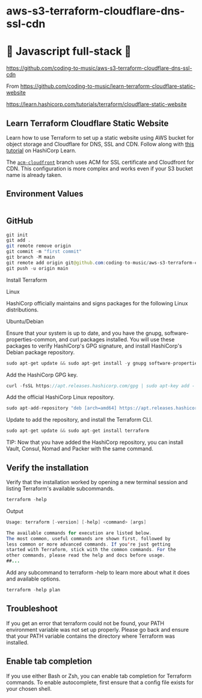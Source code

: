 # aws-s3-terraform-cloudflare-dns-ssl-cdn

# 🚀 Javascript full-stack 🚀

https://github.com/coding-to-music/aws-s3-terraform-cloudflare-dns-ssl-cdn

From https://github.com/coding-to-music/learn-terraform-cloudflare-static-website

https://learn.hashicorp.com/tutorials/terraform/cloudflare-static-website

## Learn Terraform Cloudflare Static Website

Learn how to use Terraform to set up a static website using AWS bucket for object storage and Cloudflare for DNS, SSL and CDN. Follow along with [this tutorial](https://learn.hashicorp.com/tutorials/terraform/cloudflare-static-website) on HashiCorp Learn.

The [`acm-cloudfront`](https://github.com/hashicorp/learn-terraform-cloudflare-static-website/tree/acm-cloudfront) branch uses ACM for SSL certificate and Cloudfront for CDN. This configuration is more complex and works even if your S3 bucket name is already taken.

## Environment Values

```java

```

## GitHub

```java
git init
git add .
git remote remove origin
git commit -m "first commit"
git branch -M main
git remote add origin git@github.com:coding-to-music/aws-s3-terraform-cloudflare-dns-ssl-cdn.git
git push -u origin main
```

Install Terraform

Linux

HashiCorp officially maintains and signs packages for the following Linux distributions.

Ubuntu/Debian

Ensure that your system is up to date, and you have the gnupg, software-properties-common, and curl packages installed. You will use these packages to verify HashiCorp's GPG signature, and install HashiCorp's Debian package repository.

```java
sudo apt-get update && sudo apt-get install -y gnupg software-properties-common curl
```

Add the HashiCorp GPG key.

```java
curl -fsSL https://apt.releases.hashicorp.com/gpg | sudo apt-key add -
```

Add the official HashiCorp Linux repository.

```java
sudo apt-add-repository "deb [arch=amd64] https://apt.releases.hashicorp.com $(lsb_release -cs) main"
```

Update to add the repository, and install the Terraform CLI.

```java
sudo apt-get update && sudo apt-get install terraform
```

TIP: Now that you have added the HashiCorp repository, you can install Vault, Consul, Nomad and Packer with the same command.

## Verify the installation

Verify that the installation worked by opening a new terminal session and listing Terraform's available subcommands.

```java
terraform -help
```

Output

```java
Usage: terraform [-version] [-help] <command> [args]

The available commands for execution are listed below.
The most common, useful commands are shown first, followed by
less common or more advanced commands. If you're just getting
started with Terraform, stick with the common commands. For the
other commands, please read the help and docs before usage.
##...
```

Add any subcommand to terraform -help to learn more about what it does and available options.

```java
terraform -help plan
```

## Troubleshoot

If you get an error that terraform could not be found, your PATH environment variable was not set up properly. Please go back and ensure that your PATH variable contains the directory where Terraform was installed.

## Enable tab completion

If you use either Bash or Zsh, you can enable tab completion for Terraform commands. To enable autocomplete, first ensure that a config file exists for your chosen shell.

